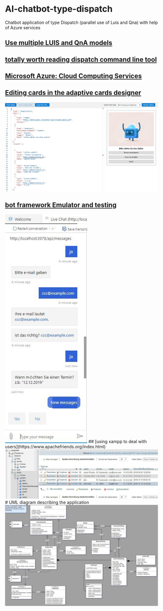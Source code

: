 # AI-chatbot-type-dispatch
Chatbot application of type Dispatch (parallel use of Luis and Qna) with help of Azure services
## [Use multiple LUIS and QnA models](https://docs.microsoft.com/en-us/azure/bot-service/bot-builder-tutorial-dispatch?view=azure-bot-service-4.0&tabs=cs)
## [totally worth reading dispatch command line tool](https://github.com/microsoft/botbuilder-tools/tree/master/packages/Dispatch)
## [Microsoft Azure: Cloud Computing Services](https://azure.microsoft.com/en-us/free/search/?&ef_id=EAIaIQobChMI3eb947vy6QIVDO3tCh2EBg9gEAAYASAAEgKNpvD_BwE:G:s&OCID=AID2000076_SEM_EAIaIQobChMI3eb947vy6QIVDO3tCh2EBg9gEAAYASAAEgKNpvD_BwE:G:s&dclid=CMO6hou88ukCFQjKuwgdzpIBZw)

## [Editing cards in the adaptive cards designer](https://adaptivecards.io/designer/)
![1](1.JPG)
## [bot framework Emulator and testing](https://github.com/Microsoft/BotFramework-Emulator)
<img src="2.jpg" alt="My cool logo"/>
## [using xampp to deal with users](https://www.apachefriends.org/index.html)
<img src="3.jpg" alt="My cool logo"/>
# UML diagram describing the application
<img src="uml.jpg" alt="uml"/>

